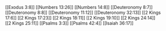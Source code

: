 [[Exodus 3:8]]
[[Numbers 13:26]]
[[Numbers 14:8]]
[[Deuteronomy 8:7]]
[[Deuteronomy 8:8]]
[[Deuteronomy 11:12]]
[[Deuteronomy 32:13]]
[[2 Kings 17:6]]
[[2 Kings 17:23]]
[[2 Kings 18:11]]
[[2 Kings 19:10]]
[[2 Kings 24:14]]
[[2 Kings 25:11]]
[[Psalms 3:3]]
[[Psalms 42:4]]
[[Isaiah 36:17]]
